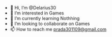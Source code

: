 - 👋 Hi, I’m @Delarius30
- 👀 I’m interested in Games
- 🌱 I’m currently learning Nothhing
- 💞️ I’m looking to collaborate on Games
- 📫 How to reach me prada301109@gmail.com

<!---
Delarius30/Delarius30 is a ✨ special ✨ repository because its `README.md` (this file) appears on your GitHub profile.
You can click the Preview link to take a look at your changes.
--->
